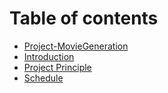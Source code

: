 # Table of contents

* [Project-MovieGeneration](README.md)
* [Introduction](introduction.md)
* [Project Principle](project-principle.md)
* [Schedule](schedule.md)

